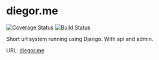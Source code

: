 # diegor.me

[![Coverage Status](https://coveralls.io/repos/github/diegorocha/diegor-me/badge.svg?branch=master)](https://coveralls.io/github/diegorocha/diegor-me?branch=master) [![Build Status](https://travis-ci.org/diegorocha/diegor-me.svg?branch=master)](https://travis-ci.org/diegorocha/diegor-me)

Short url system running using Django. With api and admin.

URL: [diegor.me](htts://diegor.me)
